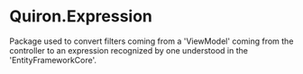 # Quiron.Expression
Package used to convert filters coming from a 'ViewModel' coming from the controller to an expression recognized by one understood in the 'EntityFrameworkCore'.
